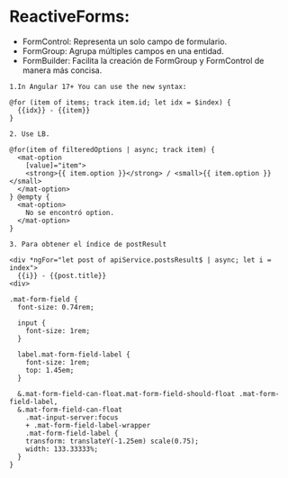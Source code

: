 # ReactiveForms: 
- FormControl: Representa un solo campo de formulario.
- FormGroup: Agrupa múltiples campos en una entidad.
- FormBuilder: Facilita la creación de FormGroup y FormControl de manera más concisa.

`1.In Angular 17+ You can use the new syntax:`
```
@for (item of items; track item.id; let idx = $index) {
  {{idx}} - {{item}}
}
```
`2. Use LB.`
```
@for(item of filteredOptions | async; track item) {
  <mat-option 
    [value]="item">
    <strong>{{ item.option }}</strong> / <small>{{ item.option }}</small>
  </mat-option>
} @empty {
  <mat-option>       
    No se encontró option.
  </mat-option>
}
```
`3. Para obtener el índice de postResult`
```
<div *ngFor="let post of apiService.postsResult$ | async; let i = index">
  {{i}} - {{post.title}}
<div>

.mat-form-field {
  font-size: 0.74rem;

  input {
    font-size: 1rem;
  }

  label.mat-form-field-label {
    font-size: 1rem;
    top: 1.45em;
  }

  &.mat-form-field-can-float.mat-form-field-should-float .mat-form-field-label,
  &.mat-form-field-can-float
    .mat-input-server:focus
    + .mat-form-field-label-wrapper
    .mat-form-field-label {
    transform: translateY(-1.25em) scale(0.75);
    width: 133.33333%;
  }
}
```
